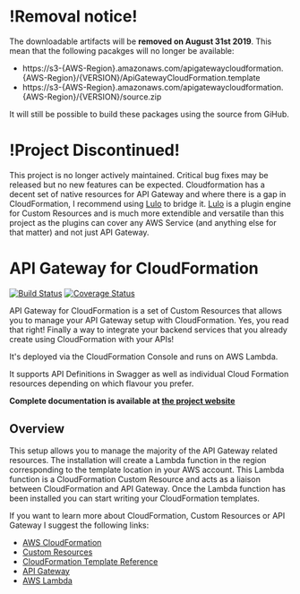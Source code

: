 # !Removal notice!
The downloadable artifacts will be **removed on August 31st 2019**.
This mean that the following pacakges will no longer be available:

* https://s3-{AWS-Region}.amazonaws.com/apigatewaycloudformation.{AWS-Region}/{VERSION}/ApiGatewayCloudFormation.template
* https://s3-{AWS-Region}.amazonaws.com/apigatewaycloudformation.{AWS-Region}/{VERSION}/source.zip

It will still be possible to build these packages using the source from GiHub.

# !Project Discontinued!
This project is no longer actively maintained. Critical bug fixes may be released but no new features can be expected.
Cloudformation has a decent set of native resources for API Gateway and where there is a gap in CloudFormation, I recommend using [Lulo](https://www.npmjs.com/package/lulo) to bridge it. 
[Lulo](https://www.npmjs.com/package/lulo) is a plugin engine for Custom Resources and is much more extendible and versatile than this project as the plugins can cover any AWS Service (and anything else for that matter) and not just API Gateway.


# API Gateway for CloudFormation

[![Build Status](https://travis-ci.org/carlnordenfelt/aws-api-gateway-for-cloudformation.svg?branch=master)](https://travis-ci.org/carlnordenfelt/aws-api-gateway-for-cloudformation)
[![Coverage Status](https://coveralls.io/repos/github/carlnordenfelt/aws-api-gateway-for-cloudformation/badge.svg?branch=master)](https://coveralls.io/github/carlnordenfelt/aws-api-gateway-for-cloudformation?branch=master)

API Gateway for CloudFormation is a set of Custom Resources that allows you to manage your API Gateway setup
with CloudFormation. Yes, you read that right! Finally a way to integrate your backend services that you
already create using CloudFormation with your APIs!

It's deployed via the CloudFormation Console and runs on AWS Lambda.

It supports API Definitions in Swagger as well as individual Cloud Formation resources depending on which flavour you prefer.

**Complete documentation is available at [the project website](https://apigatewaycloudformation.bynordenfelt.com/)**

## Overview

This setup allows you to manage the majority of the API Gateway related resources.
The installation will create a Lambda function in the region corresponding to the template location in your
AWS account. This Lambda function is a CloudFormation Custom Resource and acts as a liaison between
CloudFormation and API Gateway.
Once the Lambda function has been installed you can start writing your CloudFormation templates.

If you want to learn more about CloudFormation, Custom Resources or API Gateway I suggest the following links:
* [AWS CloudFormation](https://aws.amazon.com/cloudformation/)
* [Custom Resources](http://docs.aws.amazon.com/AWSCloudFormation/latest/UserGuide/template-custom-resources.html)
* [CloudFormation Template Reference](http://docs.aws.amazon.com/AWSCloudFormation/latest/UserGuide/template-reference.html)
* [API Gateway](https://aws.amazon.com/api-gateway/)
* [AWS Lambda](http://docs.aws.amazon.com/lambda/latest/dg/welcome.html)
